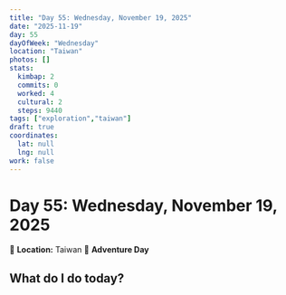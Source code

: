 ```yaml
---
title: "Day 55: Wednesday, November 19, 2025"
date: "2025-11-19"
day: 55
dayOfWeek: "Wednesday"
location: "Taiwan"
photos: []
stats:
  kimbap: 2
  commits: 0
  worked: 4
  cultural: 2
  steps: 9440
tags: ["exploration","taiwan"]
draft: true
coordinates:
  lat: null
  lng: null
work: false
---
```

# Day 55: Wednesday, November 19, 2025

📍 **Location:** Taiwan
🎒 **Adventure Day**

## What do I do today?


